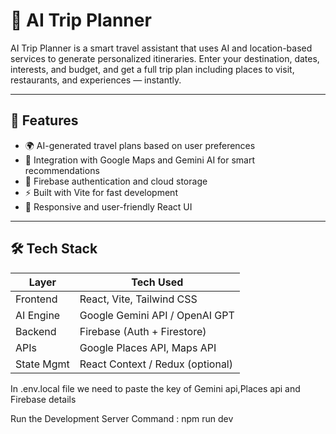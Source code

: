 # 🧠 AI Trip Planner

AI Trip Planner is a smart travel assistant that uses AI and location-based services to generate personalized itineraries. Enter your destination, dates, interests, and budget, and get a full trip plan including places to visit, restaurants, and experiences — instantly.

---

## 🚀 Features

- 🌍 AI-generated travel plans based on user preferences
- 📍 Integration with Google Maps and Gemini AI for smart recommendations
- 🔐 Firebase authentication and cloud storage
- ⚡ Built with Vite for fast development
- 🎯 Responsive and user-friendly React UI

---

## 🛠️ Tech Stack

| Layer      | Tech Used                          |
|------------|------------------------------------|
| Frontend   | React, Vite, Tailwind CSS          |
| AI Engine  | Google Gemini API / OpenAI GPT     |
| Backend    | Firebase (Auth + Firestore)        |
| APIs       | Google Places API, Maps API        |
| State Mgmt | React Context / Redux (optional)   |


In .env.local file we need to paste the key of Gemini api,Places api and Firebase details 

Run the Development Server
Command : npm run dev

